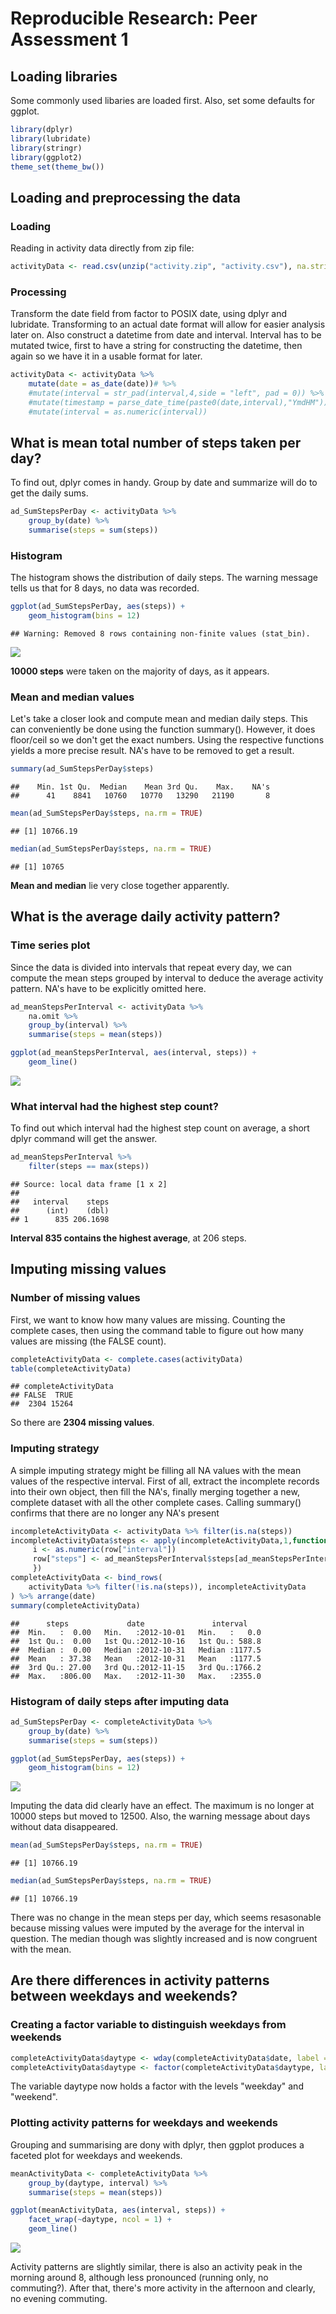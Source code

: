 # Reproducible Research: Peer Assessment 1




## Loading libraries
Some commonly used libaries are loaded first. Also, set some defaults for ggplot.


```r
library(dplyr)
library(lubridate)
library(stringr)
library(ggplot2)
theme_set(theme_bw())
```


## Loading and preprocessing the data

### Loading
Reading in activity data directly from zip file:

```r
activityData <- read.csv(unzip("activity.zip", "activity.csv"), na.strings = NA)
```

### Processing
Transform the date field from factor to POSIX date, using dplyr and lubridate. Transforming to an actual date format will allow for easier analysis later on.
Also construct a datetime from date and interval. Interval has to be mutated twice, first to have a string for constructing the datetime, then again so we have it in a usable format for later.

```r
activityData <- activityData %>%
    mutate(date = as_date(date))# %>%
    #mutate(interval = str_pad(interval,4,side = "left", pad = 0)) %>%
    #mutate(timestamp = parse_date_time(paste0(date,interval),"YmdHM")) %>%
    #mutate(interval = as.numeric(interval))
```

## What is mean total number of steps taken per day?
To find out, dplyr comes in handy. Group by date and summarize will do to get the daily sums.

```r
ad_SumStepsPerDay <- activityData %>%
    group_by(date) %>%
    summarise(steps = sum(steps))
```

### Histogram
The histogram shows the distribution of daily steps. The warning message tells us that for 8 days, no data was recorded.


```r
ggplot(ad_SumStepsPerDay, aes(steps)) +
    geom_histogram(bins = 12)
```

```
## Warning: Removed 8 rows containing non-finite values (stat_bin).
```

![](PA1_template_files/figure-html/unnamed-chunk-5-1.png)

**10000 steps** were taken on the majority of days, as it appears.

### Mean and median values
Let's take a closer look and compute mean and median daily steps. This can conveniently be done using the function summary(). However, it does floor/ceil so we don't get the exact numbers. Using the respective functions yields a more precise result. NA's have to be removed to get a result.


```r
summary(ad_SumStepsPerDay$steps)
```

```
##    Min. 1st Qu.  Median    Mean 3rd Qu.    Max.    NA's 
##      41    8841   10760   10770   13290   21190       8
```

```r
mean(ad_SumStepsPerDay$steps, na.rm = TRUE)
```

```
## [1] 10766.19
```

```r
median(ad_SumStepsPerDay$steps, na.rm = TRUE)
```

```
## [1] 10765
```

**Mean and median** lie very close together apparently.

## What is the average daily activity pattern?

### Time series plot
Since the data is divided into intervals that repeat every day, we can compute the mean steps grouped by interval to deduce the average activity pattern. NA's have to be explicitly omitted here.


```r
ad_meanStepsPerInterval <- activityData %>%
    na.omit %>%
    group_by(interval) %>%
    summarise(steps = mean(steps))

ggplot(ad_meanStepsPerInterval, aes(interval, steps)) +
    geom_line()
```

![](PA1_template_files/figure-html/unnamed-chunk-7-1.png)

### What interval had the highest step count?
To find out which interval had the highest step count on average, a short dplyr command will get the answer.

```r
ad_meanStepsPerInterval %>%
    filter(steps == max(steps))
```

```
## Source: local data frame [1 x 2]
## 
##   interval    steps
##      (int)    (dbl)
## 1      835 206.1698
```
**Interval 835 contains the highest average**, at 206 steps.

## Imputing missing values

### Number of missing values
First, we want to know how many values are missing. Counting the complete cases, then using the command table to figure out how many values are missing (the FALSE count). 

```r
completeActivityData <- complete.cases(activityData)
table(completeActivityData)
```

```
## completeActivityData
## FALSE  TRUE 
##  2304 15264
```
So there are **2304 missing values**.

### Imputing strategy
A simple imputing strategy might be filling all NA values with the mean values of the respective interval. First of all, extract the incomplete records into their own object, then fill the NA's, finally merging together a new, complete dataset with all the other complete cases. Calling summary() confirms that there are no longer any NA's present

```r
incompleteActivityData <- activityData %>% filter(is.na(steps))
incompleteActivityData$steps <- apply(incompleteActivityData,1,function(row){
     i <- as.numeric(row["interval"])
     row["steps"] <- ad_meanStepsPerInterval$steps[ad_meanStepsPerInterval$interval == i]
     })
completeActivityData <- bind_rows(
    activityData %>% filter(!is.na(steps)), incompleteActivityData
) %>% arrange(date)
summary(completeActivityData)
```

```
##      steps             date               interval     
##  Min.   :  0.00   Min.   :2012-10-01   Min.   :   0.0  
##  1st Qu.:  0.00   1st Qu.:2012-10-16   1st Qu.: 588.8  
##  Median :  0.00   Median :2012-10-31   Median :1177.5  
##  Mean   : 37.38   Mean   :2012-10-31   Mean   :1177.5  
##  3rd Qu.: 27.00   3rd Qu.:2012-11-15   3rd Qu.:1766.2  
##  Max.   :806.00   Max.   :2012-11-30   Max.   :2355.0
```

### Histogram of daily steps after imputing data


```r
ad_SumStepsPerDay <- completeActivityData %>%
    group_by(date) %>%
    summarise(steps = sum(steps))

ggplot(ad_SumStepsPerDay, aes(steps)) +
    geom_histogram(bins = 12)
```

![](PA1_template_files/figure-html/unnamed-chunk-11-1.png)

Imputing the data did clearly have an effect. The maximum is no longer at 10000 steps but moved to 12500. Also, the warning message about days without data disappeared.


```r
mean(ad_SumStepsPerDay$steps, na.rm = TRUE)
```

```
## [1] 10766.19
```

```r
median(ad_SumStepsPerDay$steps, na.rm = TRUE)
```

```
## [1] 10766.19
```

There was no change in the mean steps per day, which seems resasonable because missing values were imputed by the average for the interval in question. The median though was slightly increased and is now congruent with the mean.

## Are there differences in activity patterns between weekdays and weekends?

### Creating a factor variable to distinguish weekdays from weekends


```r
completeActivityData$daytype <- wday(completeActivityData$date, label = FALSE)  %in% c(7,1)
completeActivityData$daytype <- factor(completeActivityData$daytype, labels = c("weekday", "weekend"))
```

The variable daytype now holds a factor with the levels "weekday" and "weekend".

### Plotting activity patterns for weekdays and weekends
Grouping and summarising are dony with dplyr, then ggplot produces a faceted plot for weekdays and weekends.


```r
meanActivityData <- completeActivityData %>%
    group_by(daytype, interval) %>%
    summarise(steps = mean(steps))

ggplot(meanActivityData, aes(interval, steps)) +
    facet_wrap(~daytype, ncol = 1) +
    geom_line()
```

![](PA1_template_files/figure-html/unnamed-chunk-14-1.png)

Activity patterns are slightly similar, there is also an activity peak in the morning around 8, although less pronounced (running only, no commuting?). After that, there's more activity in the afternoon and clearly, no evening commuting.
